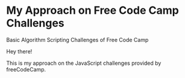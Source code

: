 # My Approach on Free Code Camp Challenges
Basic Algorithm Scripting Challenges of Free Code Camp

Hey there!

This is my approach on the JavaScript challenges provided by freeCodeCamp.
